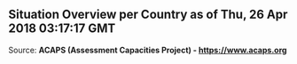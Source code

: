## Situation Overview per Country as of Thu, 26 Apr 2018 03:17:17 GMT

Source: **ACAPS (Assessment Capacities Project) - https://www.acaps.org**